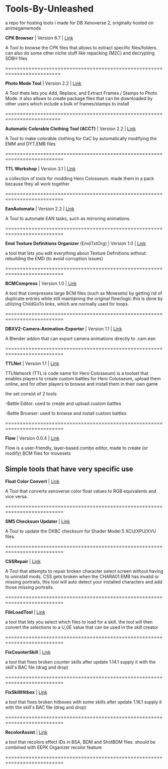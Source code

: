 # Tools-By-Unleashed
a repo for hosting tools i made for DB Xenoverse 2, originally hosted on animegamemods


**CPK Browser** | Version 6.7 | [Link](https://mega.nz/file/goYXCYhA#9MyB_Dg77iSZeDSmmPp6cw37n63NzHr3BCuOS0w7EYc "Link")

A Tool to browse the CPK files that allows to extract specific files/folders.
can also do some other niche stuff like repacking (M2C) and decrypting SDBH files

=========================================================================

**Photo Mode Tool** | Version 2.2 | [Link](https://mega.nz/file/04xRVaiR#qWG6sr_uq44vErlpIkLhrnMsyBc5-Ya-3OsDxAHuxaI "Link")

A Tool thats lets you Add, Replace, and Extract Frames / Stamps to Photo Mode.
it also allows to create package files that can be downloaded by other users which include a bulk of frames/stamps to install

=========================================================================

**Automatic Colorable Clothing Tool (ACCT)** | Version 2.2 | [Link](https://mega.nz/file/xhhhTBpJ#mGFEQUwSOJq0saWRvGyHkZJq9P1zmOPxcydlps3EU7E "Link")

A Tool to make colorable clothing for CaC by automatically modifying the EMM and DYT.EMB files 

==========================================================================

**TTL Workshop** | Version 3.1 | [Link](https://mega.nz/file/JlwQ0BZD#HwsBavSq9Y8wShUnXuOkL8eu3p29_ppWAiHVzjMXUH4 "Link")

a collection of tools for modding Hero Colosseum. made them in a pack because they all work together

==========================================================================

**EanAutomata** | Version 2.2 | [Link](https://mega.nz/file/s14w2RCb#ldJ7YUpL7eHIp7Dq8m1Ed7ErVG1yu7lYGD2sLUT1lYw "Link")

A Tool to automate EAN tasks, such as mirroring animations.

==========================================================================

**Emd Texture Definitions Organizer** (EmdTxtOrg) | Version 1.0 | [Link](https://mega.nz/file/8kAFDKha#M-JRT4_jipwirUl-dYjizRnJAHizx0IA58ygEF7G7hU "Link")

a tool that lets you edit everything about Texture Definitions without rebuilding the EMD (to avoid corruption issues)

==========================================================================

**BCMCompress** | Version 1.0 | [Link](https://mega.nz/file/MshAAJZA#PxGIYp6VSHXJmUYIoe7nRt_x6MDZacO7w7qdOt2MAEE "Link")

A tool that compresses large BCM files (such as Movesets) by getting rid of duplicate entries while still maintaining the original flow/logic
this is done by utilizing ChildGoTo links, which are normally used for loops.

==========================================================================

**DBXV2-Camera-Animation-Exporter** | Version 1.1 | [Link](https://mega.nz/file/M0wClDzK#6hyZnV6-OOs5H1dR_yl-Dn8IUyAL1b7H0JldhTvrl98 "Link")

A Blender addon that can export camera animations directly to .cam.ean 

==========================================================================


**TTLNet** | Version 1.1 | [Link](https://mega.nz/file/Y0xEiJhT#h3if7RN0ESYwjiF6z3h4AuSNirKNUg1rNIac_O9-KRY "Link")

TTLNetwork (TTL is code name for Hero Colosseum) is a toolset that enables players to create custom battles for Hero Colosseum, upload them online, and for other players to browse and install them in their own game

the set consist of 2 tools:

-Battle Editor: used to create and upload custom battles

-Battle Browser: used to browse and install custom battles

==========================================================================



**Flow** | Version 0.0.4 | [Link](https://mega.nz/file/I15CEAQC#FpGAC2XijK8Zmf-LixxxlVnDHR-LbrjGQN41PLojU2E "Link")

Flow is a user-friendly, layer-based combo editor, made to create (or modify) BCM files for movesets


## Simple tools that have very specific use


**Float Color Convert** | [Link](https://mega.nz/file/l8RSSYbR#bUai0JlVTwPr-_Kg4_U-R9G742X-dKMIqnFDZqFD0t0 "Link")

A Tool that converts xenoverse color float values to RGB equivalents and vice versa.

==========================================================================


**SM5 Checksum Updater** | [Link](https://mega.nz/file/c0YWHagK#5_Ovt9xdcwA5Riu5oV0CgESOW0cVA0kdhXsHj1NesuI "Link")

A Tool to update the DXBC checksum for Shader Model 5 XCU/XPU/XVU files.

==========================================================================

**CSSRepair** | [Link](https://mega.nz/#!JhBGkaKZ!HC1WYJb5AWehEkerEM3zXfpZJtuHbX3jx-yS8zGz9DU "Link")

A Tool that attempts to repair broken character select screen without having to uninstall mods. CSS gets broken when the CHARA01.EMB has invalid or missing portraits, this tool will auto detect your installed characters and add those missing portraits.

==========================================================================

**FileLoadTool** | [Link](https://mega.nz/file/F0wBWb7K#zX5WwzuX1bT-bkXetMkGtOULgAqTKuAdJb7E8KCx-Pg "Link")

a tool that lets you select which files to load for a skill. the tool will then convert the selections to a U_0E value that can be used in the skill creator

==========================================================================

**FixCounterSkill** | [Link](https://mega.nz/file/Bk41VLAI#ZWn2x9Apj1lxcZ5QeDrcaa5VxsESFB_rRyUr7ZmQ_JE "Link")

a tool that fixes broken counter skills after update 1.14.1
supply it with the skill's BAC file (drag and drop)

==========================================================================

**FixSkillHitbox** | [Link](https://mega.nz/file/9hgWHToS#e5tNdXgvKQYpKiU-UHw2HRqAFiTEOML7n-WFDlz16sU "Link")

a tool that fixes broken hitboxes with some skills after update 1.16.1
supply it with the skill's BAC file (drag and drop)

==========================================================================

**RecolorAssist**  | [Link](https://mega.nz/file/E05ySbaT#y76xsjCCvGUKLhEXcvkg7ztI1Jp0JNK4fQ_9Y9e3wQQ "Link")


a tool that recolors effect IDs in BSA, BDM and ShotBDM files. should be combined with EEPK Organizer recolor feature 

==========================================================================
